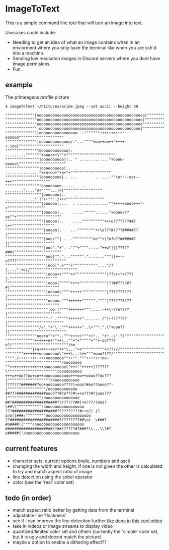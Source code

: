 # ImageToText

This is a simple command line tool that will turn an image into text.

Usecases could include:
- Needing to get an idea of what an image contains when in an enviorment where you only have the terminal like when you are ssh'd into a machine.
- Sending low resolution images in Discord servers where you dont have image permisions.
- Fun.

## example 
The primeagens profile picture
```
$ imageToText ~/Pictures/prime.jpeg --set ascii --height 80

"""""""""""""|oooooooooooooooooooooooooooooooooooooooooooooooo|"""""""""""""""""
""""""""""""""ooooooooooooooooooooooooooooooooooooooooooooooo|""""""""""""""""""
""""""""""""""ooooooooooooooooooooooooooooooooooooooooooooooo"""""""""""""""""""
""""""""""""""|ooooooooooooooooooooooooooooooooooooooooooooo|"""""""""""""""""""
""""""""""""""|ooooooooooooooooo---"""""""++++++o+++"-oooooo""""""""""""""""""""
""""""""""""""|oooooooooooooo/."...""""+oo++oo++"++++-+.\oo|""""""""""""""""""""
"""""""""""""""ooooooooooooo/. ........."""""""+oooo++\""+""""""""""""""""""""""
"""""""""""""""|oooooooooo||.. " ............."+oooo-ooooo\"""""""""""""""""""""
"""""""""""""""|oooooooooo|..  . ..............."++o+oo+"+o+"+""""""""""""""""""
"""""""""""""""|ooooooooo|.. ...        .. ....""\o+"--oo+--+++"""""""""""""""""
""""""""""""""""ooooooooo......   .. ........"...."o+""""...|+|"""""""""""""""""
""""""""""""""""|ooooooo|..    .    .............".|"++"""./+++"""""""""""""""""
""""""""""""""""|oooooo|....  . ..............""+++++oooo+++"-+"""""""""""""""""
""""""""""""""""|oooooo|..    ....."""""......"+oooo???oo""+""""""""""""""""""""
"""""""""""""""""|ooooo|..    ....""""""""""+++o???????##?\++"""""""""""""""""""
"""""""""""""""""|ooooo|.    ...""""""""++\o???#????#####??|""""""""""""""""""""
"""""""""""""""""|ooo/""| .. ."""""""""oo""+\?o?o??######?||""""""""""""""""""""
"""""""""""""""""|ooo"."+". ."""+""""....."++o"|||?????###|"""""""""""""""""""""
""""""""""""""""""ooo|""."...""""""."......."""||++--o????""""""""""""""""""""""
""""""""""""""""""|ooo|".+"""+"""""""""""...."/?|....".+o|/"""""""""""""""""""""
""""""""""""""""""|oooo++""""++""""""""""""""|??\++"+????|."""""""""""""""""""""
""""""""""""""""""|oooo|"""""++++""""""""""""|??##????#?#|""""""""""""""""""""""
""""""""""""""""""|ooooo\""""+++++"""""""""""|??????????|"""""""""""""""""""""""
"""""""""""""""""""ooooo."""++++++"""""".""""|??????????|"""""""""""""""""""""""
"""""""""""""""""""|oo-|""""+++++++""".....-++\-??o????|""""""""""""""""""""""""
"""""""""""""""""""-" ."""""++++++"....... /"|+???????|"""""""""""""""""""""""""
"""""""""""""""/\"."+"\.."""++++++"..\+""".".\"+ooo??||"""""""""""""""""""""""""
""""""""""""""ooo+o""+"".."""+++++"""++"..."+"..\"|??""""""""""""""""""""""""""/
"""""""""""""++++++o+""++\..""+"+"""""+""+-oo????o?/"""""""""""""""""""""""""/oo
""""""""""""|+o++++++o+"++"\..."++""""""""""+?????/"""""""""""""""""""""""""oooo
""""""""+++++++ooooooooo\"+++\...\++"""+ooo????/"""""""""""""""""""""""""/oooooo
""""./++++++++++++oooooooo""++""."""+++++++oo-"""""""""""""""""""""""""/oooooooo
""+++++++++++++++oooooooooo\"+++""+++++|??????\""""""""""""""""""""""/oooooooooo
+++o++oo??oo+oo++oooooooooooo+++oo++oooo??oo???|"""""""""""""""""""/oooooooooooo
???????#######?oo+oooooooo????\+ooo?#oo??oooo??-|"""""""""""""""""/ooooooooooooo
##???#############ooo???#?o???#\++o???#?|ooo???|"""""""""""""""/oooooooooooooooo
##?####################????????##|+o???/?ooo?\##\\"""""""""""/oooooooooooooooooo
???####################??????????#++o?|.|?o/o||###\"""""""""oooooooooooooooooooo
??######################?????????##\o|--\###?#o####||""""/oooooooooooooooooooooo
#####################??##??????#?###?\\...\\?#?o#####\"/oooooooooooooooooooooooo
```

## current features
- character sets, current options braile, numbers and ascii
- changing the width and height, if one is not given the other is calculated to try and match aspect ratio of image
- line detection using the sobel operator
- color (use the 'real' color set)

## todo (in order)
- match aspect ratio better by getting data from the terminal
- adjustable line 'thickness'
- see if i can improve the line detection further [like done in this cool video](https://www.youtube.com/watch?v=gg40RWiaHRY)
- take in videos or image streams to display video
- quantized/limited color set and others (currently the 'simple' color set, but it is ugly and doesnt match the picture)
- maybe a option to enable a dithering effect??
